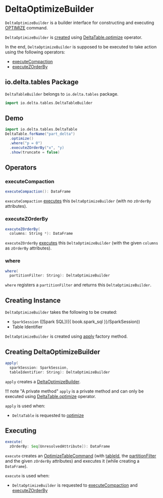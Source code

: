 # DeltaOptimizeBuilder

`DeltaOptimizeBuilder` is a builder interface for constructing and executing [OPTIMIZE](commands/optimize/index.md) command.

`DeltaOptimizeBuilder` is [created](#apply) using [DeltaTable.optimize](DeltaTable.md#optimize) operator.

In the end, `DeltaOptimizeBuilder` is supposed to be executed to take action using the following operators:

* [executeCompaction](#executeCompaction)
* [executeZOrderBy](#executeZOrderBy)

## io.delta.tables Package

`DeltaTableBuilder` belongs to `io.delta.tables` package.

```scala
import io.delta.tables.DeltaTableBuilder
```

## Demo

```scala
import io.delta.tables.DeltaTable
DeltaTable.forName("part_delta")
  .optimize()
  .where("p = 0")
  .executeZOrderBy("x", "y)
  .show(truncate = false)
```

## Operators

### <span id="executeCompaction"> executeCompaction

```scala
executeCompaction(): DataFrame
```

`executeCompaction` [executes](#execute) this `DeltaOptimizeBuilder` (with no `zOrderBy` attributes).

### <span id="executeZOrderBy"> executeZOrderBy

```scala
executeZOrderBy(
  columns: String *): DataFrame
```

`executeZOrderBy` [executes](#execute) this `DeltaOptimizeBuilder` (with the given `columns` as `zOrderBy` attributes).

### <span id="where"><span id="partitionFilter"> where

```scala
where(
  partitionFilter: String): DeltaOptimizeBuilder
```

`where` registers a `partitionFilter` and returns this `DeltaOptimizeBuilder`.

## Creating Instance

`DeltaOptimizeBuilder` takes the following to be created:

* <span id="sparkSession"> `SparkSession` ([Spark SQL]({{ book.spark_sql }}/SparkSession))
* <span id="tableIdentifier"> Table Identifier

`DeltaOptimizeBuilder` is created using [apply](#apply) factory method.

## <span id="apply"> Creating DeltaOptimizeBuilder

```scala
apply(
  sparkSession: SparkSession,
  tableIdentifier: String): DeltaOptimizeBuilder
```

`apply` creates a [DeltaOptimizeBuilder](#creating-instance).

!!! note "A private method"
    `apply` is a private method and can only be executed using [DeltaTable.optimize](DeltaTable.md#optimize) operator.

`apply` is used when:

* `DeltaTable` is requested to [optimize](DeltaTable.md#optimize)

## <span id="execute"> Executing

```scala
execute(
  zOrderBy: Seq[UnresolvedAttribute]): DataFrame
```

`execute` creates an [OptimizeTableCommand](commands/optimize/OptimizeTableCommand.md) (with [tableId](commands/optimize/OptimizeTableCommand.md#tableId), the [partitionFilter](#partitionFilter) and the given `zOrderBy` attributes) and executes it (while creating a `DataFrame`).

`execute` is used when:

* `DeltaOptimizeBuilder` is requested to [executeCompaction](#executeCompaction) and [executeZOrderBy](#executeZOrderBy)
